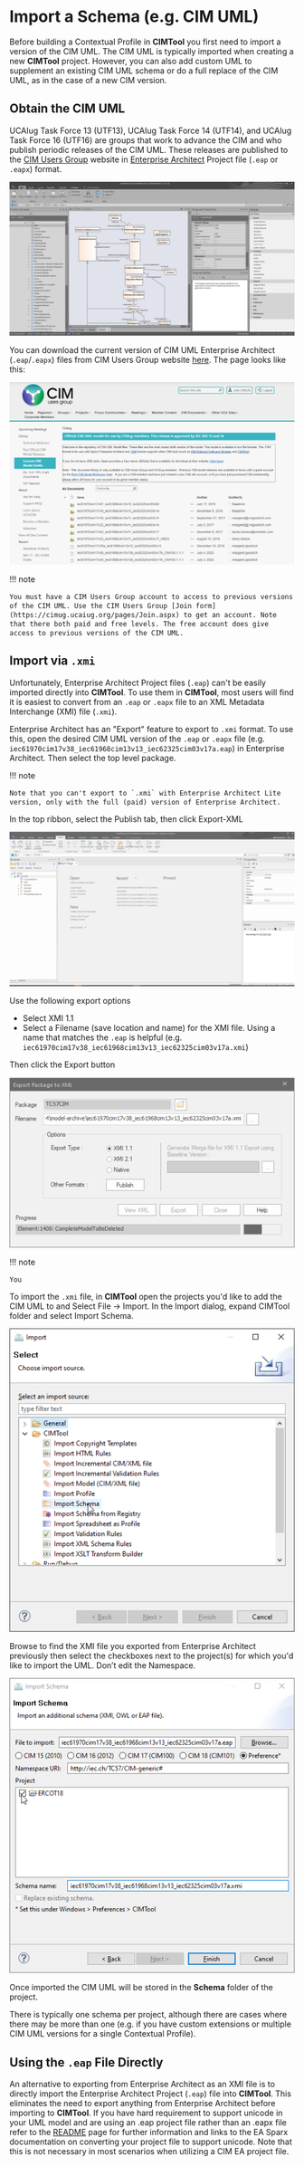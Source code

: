 # Import a Schema (e.g. CIM UML)
Before building a Contextual Profile in **CIMTool** you first need to import a version of the CIM UML. The CIM UML is typically imported when creating a new **CIMTool** project. However, you can also add custom UML to supplement an existing CIM UML schema or do a full replace of the CIM UML, as in the case of a new CIM version.

## Obtain the CIM UML
UCAIug Task Force 13 (UTF13), UCAIug Task Force 14 (UTF14), and UCAIug Task Force 16 (UTF16) are groups that work to advance the CIM and who publish periodic releases of the CIM UML. These releases are published to the [CIM Users Group](https://cimug.ucaiug.org/) website in [Enterprise Architect](https://sparxsystems.com/) Project file (`.eap` or `.eapx`) format.

![Enterprise Architect with CIM UML](../images/EnterpriseArchitectCIMUML.png "Enterprise Architect showing CIM UML")

You can download the current version of CIM UML Enterprise Architect (`.eap`/`.eapx`) files from CIM Users Group website [here](https://cimug.ucaiug.org/CIM%20Model%20Releases/Forms/AllItems.aspx). The page looks like this:

![CIM Users Group UML Documents Repository](../images/CIMugUMLDocumentsRepository.png "CIM Users Group UML Documents Repository")

!!! note

    You must have a CIM Users Group account to access to previous versions of the CIM UML. Use the CIM Users Group [Join form](https://cimug.ucaiug.org/pages/Join.aspx) to get an account. Note that there both paid and free levels. The free account does give access to previous versions of the CIM UML.

## Import via `.xmi`
Unfortunately, Enterprise Architect Project files (`.eap`) can't be easily imported directly into **CIMTool**. To use them in **CIMTool**, most users will find it is easiest to convert from an `.eap` or `.eapx` file to an XML Metadata Interchange (XMI) file (`.xmi`).

Enterprise Architect has an "Export" feature to export to `.xmi` format. To use this, open the desired CIM UML version of the `.eap` or `.eapx` file (e.g. `iec61970cim17v38_iec61968cim13v13_iec62325cim03v17a.eap`) in Enterprise Architect. Then select the top level package.

!!! note

    Note that you can't export to `.xmi` with Enterprise Architect Lite version, only with the full (paid) version of Enterprise Architect.

In the top ribbon, select the Publish tab, then click Export-XML

![Export to XMI](../images/EAExportToXMI.png "Export to XMI")

Use the following export options

  * Select XMI 1.1
  * Select a Filename (save location and name) for the XMI file. Using a name that matches the `.eap` is helpful (e.g. `iec61970cim17v38_iec61968cim13v13_iec62325cim03v17a.xmi`)

Then click the Export button

![Export to XMI](../images/EAExportToXMIOptions.png "Export to XMI")

!!! note

    You

To import the `.xmi` file, in **CIMTool** open the projects you'd like to add the CIM UML to and Select File -> Import. In the Import dialog, expand CIMTool folder and select Import Schema.

![Select Import Schema](../images/ImportSchema.png "Import Schema")

Browse to find the XMI file you exported from Enterprise Architect previously then select the checkboxes next to the project(s) for which you'd like to import the UML. Don’t edit the Namespace.

![Import Schema Dialog](../images/ImportSchemaDialog.png "Import Schema Dailog")

Once imported the CIM UML will be stored in the **Schema** folder of the project.

There is typically one schema per project, although there are cases where there may be more than one (e.g. if you have custom extensions or multiple CIM UML versions for a single Contextual Profile).

## Using the `.eap` File Directly
An alternative to exporting from Enterprise Architect as an XMI file is to directly import the Enterprise Architect Project (`.eap`) file into **CIMTool**. This eliminates the need to export anything from Enterprise Architect before importing to **CIMTool**. If you have hard requirement to support unicode in your UML model and are using an .eap project file rather than an .eapx file refer to the [README](https://github.com/CIMug-org/CIMTool) page for further information and links to the EA Sparx documentation on converting your project file to support unicode. Note that this is not necessary in most scenarios when utilizing a CIM EA project file.
